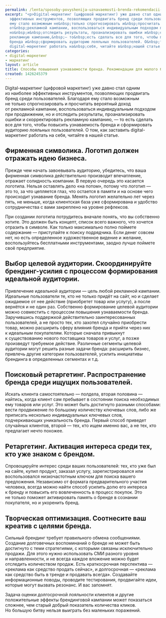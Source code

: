```yaml
---
permalink: /lenta/sposoby-povyshenija-uznavaemosti-brenda-rekomendacii-dlja-malogo-biznesa
excerpt: "<p>Digital-маркетинг (цифровой маркетинг) уже давно стал одним из&nbsp;наиболее
  эффективных инструментов, позволяющих продвигать бренд среди пользователей. Благодаря
  ему стало возможным не&nbsp;только спрогнозировать и&nbsp;просчитать вероятный доход
  от&nbsp;рекламной кампании, воспользоваться индивидуальным подходом при продвижении,
  но&nbsp;и&nbsp;отследить результаты, проанализировать ошибки и&nbsp;скорректировать
  рекламную кампанию,&nbsp;— то&nbsp;есть сделать все для того, чтобы повысить узнаваемость
  бренда и&nbsp;сформировать аудиторию лояльных пользователей. О&nbsp;том, как заставить
  digital-маркетинг работать на&nbsp;себя, читайте в&nbsp;нашей статье.</p>"
categories:
- digital-маркетинг
- маркетинг
layout: article
title: Способы повышения узнаваемости бренда. Рекомендации для малого бизнеса
created: 1426245379
---
```

<p>Digital-маркетинг (цифровой маркетинг) уже давно стал одним из&nbsp;наиболее эффективных инструментов, позволяющих продвигать бренд среди пользователей. Благодаря ему стало возможным не&nbsp;только спрогнозировать и&nbsp;просчитать вероятный доход от&nbsp;рекламной кампании, воспользоваться индивидуальным подходом при продвижении, но&nbsp;и&nbsp;отследить результаты, проанализировать ошибки и&nbsp;скорректировать рекламную кампанию,&nbsp;— то&nbsp;есть сделать все для того, чтобы повысить узнаваемость бренда и&nbsp;сформировать аудиторию лояльных пользователей. О&nbsp;том, как заставить digital-маркетинг работать на&nbsp;себя, читайте в&nbsp;нашей статье.</p>
<h2>Фирменная символика. Логотип должен отражать идею бизнеса.</h2>
<p>Прежде чем начать завоевывать аудиторию, убедитесь, что ваша фирменная символика действительно производит впечатление, отражает солидность компании. В&nbsp;первую очередь это касается логотипа. Нельзя оставлять дело «на&nbsp;потом», потому что логотип&nbsp;— это&nbsp;то, за&nbsp;что цепляется глаз, что остается в&nbsp;памяти и&nbsp;на&nbsp;основе чего происходит узнавание бренда. Менять логотип желательно лет через пять, не&nbsp;меньше, когда клиентская база уже сформирована и&nbsp;удобство сотрудничества с&nbsp;вами закреплено на&nbsp;уровне рефлексов. </p>
<p>При создании логотипа потрудитесь вначале понять, что вы&nbsp;собственно хотите. Это должен быть концепт, список всего важного, что хочется отразить в&nbsp;символе. Как только максимально полно поймете содержание&nbsp;— приступайте к&nbsp;поиску подрядчика. Если денег совсем нет, но&nbsp;есть определенное художественное видение и&nbsp;желание, воспользуйтесь бесплатными инструментами, заодно лучше поймете своё предприятие.</p>
<h2>Выбор целевой аудитории. Скоординируйте брендинг-усилия с&nbsp;процессом формирования идеальной аудитории.</h2>
<p>Привлечение идеальной аудитории&nbsp;— цель любой рекламной кампании. Идеальные пользователи&nbsp;те, кто не&nbsp;только придёт на&nbsp;сайт, но&nbsp;и&nbsp;сделает ожидаемое от&nbsp;нее действие (приобретет товар или услугу), а&nbsp;после вернётся и&nbsp;не&nbsp;один раз. Собственно формирование целевой аудитории можно совместить с&nbsp;процессом повышения узнаваемости бренда. Заручившись поддержкой действительно заинтересованных пользователей, а&nbsp;не&nbsp;просто тех, кто захотел случайно приобрести товар, можно расширить сферу влияния бренда и&nbsp;прийти через них к&nbsp;идеальным покупателям. Которые сначала привыкнут к&nbsp;существованию нового поставщика товаров и&nbsp;услуг, а&nbsp;позже произведут требуемое действие. Различные сегменты целевой аудитории могут решить разные задачи бренда: расширить бизнес, привлечь другие категории пользователей, усилить инициативы брендинга в&nbsp;определенных сегментах и&nbsp;т.д.</p>
<h2>Поисковый ретаргетинг. Распространение бренда среди ищущих пользователей.</h2>
<p>Искать клиента самостоятельно&nbsp;— полдела, вторая половина&nbsp;— найтись, когда клиент сам пребывает в&nbsp;состоянии поиска необходимых ему товаров или услуг. Это может быть достигнуто разными способами: вести продвижение по&nbsp;большому количеству ключевых слов, либо&nbsp;же приписать несколько индивидуальных ключевых слов, подчеркивающих уникальность бренда. Первый способ приведет случайных клиентов, второй&nbsp;— тех, кто ищем именно вас, а&nbsp;не&nbsp;тех, кто предлагает нечто похожее.</p>
<h2>Ретаргетинг. Активация интереса среди тех, кто уже знаком с&nbsp;брендом.</h2>
<p>Спровоцируйте интерес среди ваших пользователей: тех, кто уже был на&nbsp;сайте, купил продукт, заказал услугу, зарегистрировался или воспользовался низкочастотным ключом для поиска вашего предложения. Независимо от&nbsp;формата предварительного участия человека, всегда можно найти способ усилить долю его интереса к&nbsp;бренду и&nbsp;повысить его вовлеченность в&nbsp;процесс покупок. Это не&nbsp;только поможет активировать память о&nbsp;бренде в&nbsp;сознании покупателя, но&nbsp;и&nbsp;укоренить бренд. </p>
<h2>Творческая оптимизация. Соотнесите ваш креатив с&nbsp;целями бренда.</h2>
<p>Сильный брендинг требует правильного обмена сообщениями. Создание долговечных воспоминаний о&nbsp;бренде не&nbsp;может быть достигнуто с&nbsp;теми стратегиями, с&nbsp;которыми связаны исключительно продажи. Для этого нужно использовать СМИ разного уровня и&nbsp;направленности, и&nbsp;не&nbsp;всегда каждое вложение можно будет отследить количеством продаж. Есть краткосрочная перспектива&nbsp;— «реклама как средство продать сейчас», и&nbsp;долгосрочная&nbsp;— «реклама как средство быть в&nbsp;тренде и&nbsp;продавать всегда». Создавайте информационные поводы, проводите тестирования, продвигайте идеи, которые могут вызвать резонанс. И&nbsp;вас запомнят. </p>
<p>Задача оценки долгосрочной лояльности клиентов и&nbsp;другие положительные эффекты брендинговой кампании может показаться сложнее, чем старый добрый показатель количества кликов. Но&nbsp;большую битву нельзя выиграть без маленьких поражений. </p>
